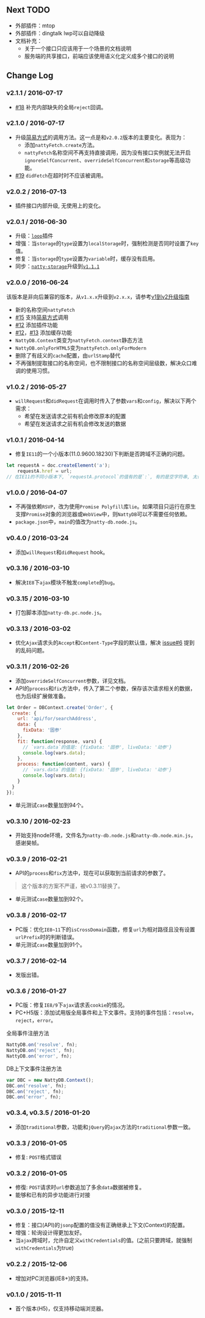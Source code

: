 ## Next TODO

* 外部插件：mtop
* 外部插件：dingtalk lwp可以自动降级
* 文档补充：
  - 关于一个接口只应该用于一个场景的文档说明
  - 服务端的共享接口，前端应该使用语义化定义成多个接口的说明

## Change Log

### v2.1.1 / 2016-07-17

* [#18](https://github.com/Jias/natty-fetch/issues/18) 补充内部缺失的全局`reject`回调。

### v2.1.0 / 2016-07-17

* 升级[简易方式](https://github.com/Jias/natty-fetch/blob/master/docs/start_for_component.md)的调用方法。这一点是和`v2.0.2`版本的主要变化。表现为：
  - 添加`nattyFetch.create`方法。
  - `nattyFetch`名称空间不再支持直接调用，因为没有接口实例就无法开启`ignoreSelfConcurrent`、`overrideSelfConcurrent`和`storage`等高级功能。
* [#19](https://github.com/Jias/natty-fetch/issues/19) `didFetch`在超时时不应该被调用。

### v2.0.2 / 2016-07-13

* 插件接口内部升级, 无使用上的变化。

### v2.0.1 / 2016-06-30

* 升级：[`loop`](docs/options.md#loop)插件
* 增强：当`storage`的`type`设置为`localStorage`时，强制检测是否同时设置了`key`值。
* 修复：当`storage`的`type`设置为`variable`时，缓存没有启用。
* 同步：[`natty-storage`](https://github.com/Jias/natty-storage)升级到[`v1.1.1`](https://github.com/Jias/natty-storage/blob/master/CHANGELOG.md)

### v2.0.0 / 2016-06-24

该版本是非向后兼容的版本，从`v1.x.x`升级到`v2.x.x`，请参考[v1到v2升级指南](docs/from_v1_to_v2.md)

* 新的名称空间`nattyFetch`
* [#15](https://github.com/Jias/natty-fetch/issues/15) 支持[简易方式](https://github.com/Jias/natty-fetch/blob/master/docs/start_for_component.md)调用
* [#12](https://github.com/Jias/natty-fetch/issues/12) 添加插件功能
* [#12](https://github.com/Jias/natty-fetch/issues/12)，[#13](https://github.com/Jias/natty-fetch/issues/13) 添加缓存功能
* `NattyDB.Context`类变为`nattyFetch.context`静态方法
* `NattyDB.onlyForHTML5`变为`nattyFetch.onlyForModern`
* 删除了有歧义的`cache`配置，由`urlStamp`替代
* 不再强制提取接口的名称空间，也不限制接口的名称空间层级数，解决众口难调的使用习惯。

### v1.0.2 / 2016-05-27

* `willRequest`和`didRequest`在调用时传入了参数`vars`和`config`，解决以下两个需求：
  - 希望在发送请求之前有机会修改原本的配置
  - 希望在发送请求之前有机会修改发送的数据

### v1.0.1 / 2016-04-14

* 修复`IE11`的一个小版本(11.0.9600.18230)下判断是否跨域不正确的问题。

```js
let requestA = doc.createElement('a');
    requestA.href = url;
// 在IE11的不同小版本下, `requestA.protocol`的值有的是`:`, 有的是空字符串, 太奇葩啦!
```

### v1.0.0 / 2016-04-07

* 不再强依赖`RSVP`，改为使用`Promise Polyfill`库`lie`。如果项目只运行在原生支撑`Promise`对象的浏览器或`WebView`中，则`NattyDB`可以不需要任何依赖。
* `package.json`中，`main`的值改为`natty-db.node.js`。

### v0.4.0 / 2016-03-24

* 添加`willRequest`和`didRequest` hook。

### v0.3.16 / 2016-03-10

* 解决`IE8`下`ajax`模块不触发`complete`的`bug`。

### v0.3.15 / 2016-03-10

* 打包脚本添加`natty-db.pc.node.js`。

### v0.3.13 / 2016-03-02

* 优化`Ajax`请求头的`Accept`和`Content-Type`字段的默认值，解决 [issue#6](https://github.com/Jias/natty-db/issues/6) 提到的乱码问题。

### v0.3.11 / 2016-02-26

* 添加`overrideSelfConcurrent`参数，详见文档。
* API的`process`和`fix`方法中，传入了第二个参数，保存该次请求相关的数据，也为后续扩展做准备。

```js
let Order = DBContext.create('Order', {
  create: {
    url: 'api/for/searchAddress',
    data: {
      fixData: '固参'
    },
    fit: function(response, vars) {
      // `vars.data`的值是: {fixData: '固参', liveData: '动参'}
      console.log(vars.data);
    },
    process: function(content, vars) {
      // `vars.data`的值是: {fixData: '固参', liveData: '动参'}
      console.log(vars.data);
    }
  }
});
```

* 单元测试`case`数量加到94个。

### v0.3.10 / 2016-02-23

* 开始支持node环境，文件名为`natty-db.node.js`和`natty-db.node.min.js`，感谢昊帧。


### v0.3.9 / 2016-02-21

* API的`process`和`fix`方法中，现在可以获取到当前请求的参数了。

> 这个版本的方案不严谨，被v0.3.11替换了。

* 单元测试`case`数量加到92个。

### v0.3.8 / 2016-02-17

* PC版：优化`IE8~11`下的`isCrossDomain`函数，修复`url`为相对路径且没有设置`urlPrefix`时的判断错误。
* 单元测试`case`数量加到91个。

### v0.3.7 / 2016-02-14

* 发版出错。

### v0.3.6 / 2016-01-27

* PC版：修复`IE8/9`下`ajax`请求丢`cookie`的情况。
* PC+H5版：添加试用版全局事件和上下文事件。支持的事件包括：`resolve`，`reject`，`error`。

全局事件注册方法

```js
NattyDB.on('resolve', fn);
NattyDB.on('reject', fn);
NattyDB.on('error', fn);
```

DB上下文事件注册方法

```js
var DBC = new NattyDB.Context();
DBC.on('resolve', fn);
DBC.on('reject', fn);
DBC.on('error', fn);
```

### v0.3.4, v0.3.5 / 2016-01-20

* 添加`traditional`参数，功能和`jQuery`的`ajax`方法的`traditional`参数一致。

### v0.3.3 / 2016-01-05

* 修复: `POST`格式错误

### v0.3.2 / 2016-01-05

* 修復: `POST`请求时`url`参数追加了多余`data`数据被修复。
* 能够和已有的异步功能进行对接

### v0.3.0 / 2015-12-11

* 修复：接口(API)的`jsonp`配置的值没有正确继承上下文(Context)的配置。
* 增强：轮询设计得更加友好。
* 当`ajax`跨域时，允许自定义`withCredentials`的值。(之前只要跨域，就强制`withCredentials`为true)

### v0.2.2 / 2015-12-06

* 增加对PC浏览器(IE8+)的支持。

### v0.1.0 / 2015-11-11

* 首个版本(H5)，仅支持移动端浏览器。

